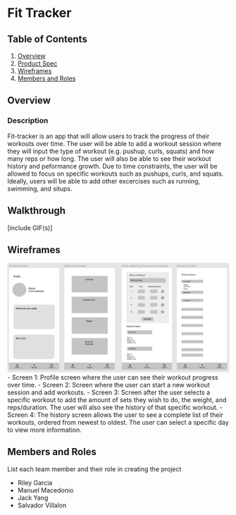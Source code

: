 # Fit Tracker

## Table of Contents
1. [Overview](#Overview)
1. [Product Spec](#Product-Spec)
1. [Wireframes](#Wireframes)
2. [Members and Roles](#Roles)

## Overview
### Description
Fit-tracker is an app that will allow users to track the progress of their workouts over time. 
The user will be able to add a workout session where they will input the type of workout (e.g. pushup, curls, squats)
and how many reps or how long. The user will also be able to see their workout history and peformance growth. 
Due to time constraints, the user will be allowed to focus on specific workouts such as pushups, curls, and squats. Ideally, users
will be able to add other excercises such as running, swimming, and situps.  

## Walkthrough
[include GIF(s)]

## Wireframes
<img src="./docs/Wireframe.PNG" width=600>
- Screen 1: Profile screen where the user can see their workout progress over time.
- Screen 2: Screen where the user can start a new workout session and add workouts.
- Screen 3: Screen after the user selects a specific workout to add the amount of sets they wish to do, the weight, and          reps/duration.
           The user will also see the history of that specific workout.
- Screen 4: The history screen allows the user to see a complete list of their workouts, ordered from newest to oldest. The user can
          select a specific day to view more information. 

## Members and Roles
List each team member and their role in creating the project

* Riley Garcia
* Manuel Macedonio
* Jack Yang
* Salvador Villalon
